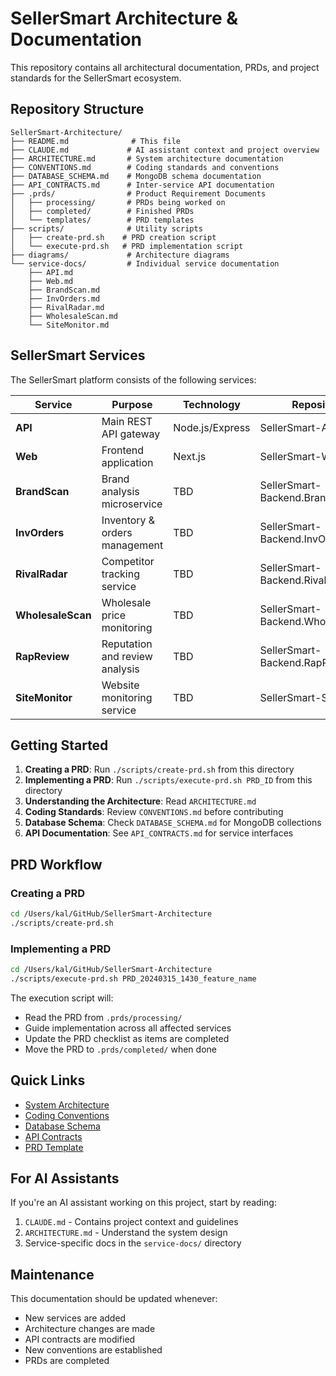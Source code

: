 # SellerSmart Architecture & Documentation

This repository contains all architectural documentation, PRDs, and project standards for the SellerSmart ecosystem.

## Repository Structure

```
SellerSmart-Architecture/
├── README.md              # This file
├── CLAUDE.md             # AI assistant context and project overview
├── ARCHITECTURE.md       # System architecture documentation
├── CONVENTIONS.md        # Coding standards and conventions
├── DATABASE_SCHEMA.md    # MongoDB schema documentation
├── API_CONTRACTS.md      # Inter-service API documentation
├── .prds/                # Product Requirement Documents
│   ├── processing/       # PRDs being worked on
│   ├── completed/        # Finished PRDs
│   └── templates/        # PRD templates
├── scripts/              # Utility scripts
│   ├── create-prd.sh    # PRD creation script
│   └── execute-prd.sh   # PRD implementation script
├── diagrams/             # Architecture diagrams
└── service-docs/         # Individual service documentation
    ├── API.md
    ├── Web.md
    ├── BrandScan.md
    ├── InvOrders.md
    ├── RivalRadar.md
    ├── WholesaleScan.md
    └── SiteMonitor.md
```

## SellerSmart Services

The SellerSmart platform consists of the following services:

| Service | Purpose | Technology | Repository |
|---------|---------|------------|------------|
| **API** | Main REST API gateway | Node.js/Express | SellerSmart-API |
| **Web** | Frontend application | Next.js | SellerSmart-Web |
| **BrandScan** | Brand analysis microservice | TBD | SellerSmart-Backend.BrandScan |
| **InvOrders** | Inventory & orders management | TBD | SellerSmart-Backend.InvOrders |
| **RivalRadar** | Competitor tracking service | TBD | SellerSmart-Backend.RivalRadar |
| **WholesaleScan** | Wholesale price monitoring | TBD | SellerSmart-Backend.WholesaleScan |
| **RapReview** | Reputation and review analysis | TBD | SellerSmart-Backend.RapReview |
| **SiteMonitor** | Website monitoring service | TBD | SellerSmart-SiteMonitor |

## Getting Started

1. **Creating a PRD**: Run `./scripts/create-prd.sh` from this directory
2. **Implementing a PRD**: Run `./scripts/execute-prd.sh PRD_ID` from this directory
3. **Understanding the Architecture**: Read `ARCHITECTURE.md`
4. **Coding Standards**: Review `CONVENTIONS.md` before contributing
5. **Database Schema**: Check `DATABASE_SCHEMA.md` for MongoDB collections
6. **API Documentation**: See `API_CONTRACTS.md` for service interfaces

## PRD Workflow

### Creating a PRD
```bash
cd /Users/kal/GitHub/SellerSmart-Architecture
./scripts/create-prd.sh
```

### Implementing a PRD
```bash
cd /Users/kal/GitHub/SellerSmart-Architecture
./scripts/execute-prd.sh PRD_20240315_1430_feature_name
```

The execution script will:
- Read the PRD from `.prds/processing/`
- Guide implementation across all affected services
- Update the PRD checklist as items are completed
- Move the PRD to `.prds/completed/` when done

## Quick Links

- [System Architecture](./ARCHITECTURE.md)
- [Coding Conventions](./CONVENTIONS.md)
- [Database Schema](./DATABASE_SCHEMA.md)
- [API Contracts](./API_CONTRACTS.md)
- [PRD Template](./.prds/templates/PRD_TEMPLATE.md)

## For AI Assistants

If you're an AI assistant working on this project, start by reading:
1. `CLAUDE.md` - Contains project context and guidelines
2. `ARCHITECTURE.md` - Understand the system design
3. Service-specific docs in the `service-docs/` directory

## Maintenance

This documentation should be updated whenever:
- New services are added
- Architecture changes are made
- API contracts are modified
- New conventions are established
- PRDs are completed
